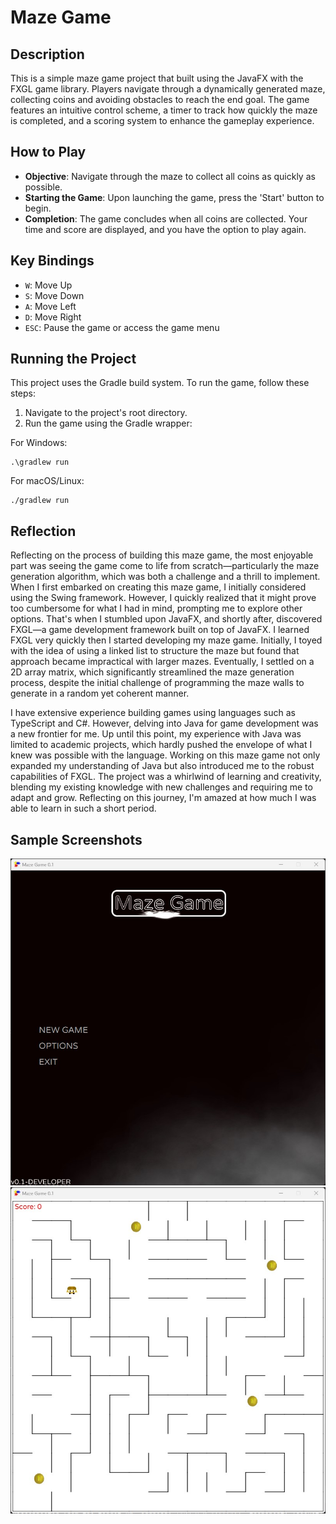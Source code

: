 # Maze Game

## Description

This is a simple maze game project that built using the JavaFX with the FXGL game library. Players navigate through a dynamically generated maze, collecting coins and avoiding obstacles to reach the end goal. The game features an intuitive control scheme, a timer to track how quickly the maze is completed, and a scoring system to enhance the gameplay experience.

## How to Play

- **Objective**: Navigate through the maze to collect all coins as quickly as possible.
- **Starting the Game**: Upon launching the game, press the 'Start' button to begin.
- **Completion**: The game concludes when all coins are collected. Your time and score are displayed, and you have the option to play again.

## Key Bindings

- `W`: Move Up
- `S`: Move Down
- `A`: Move Left
- `D`: Move Right
- `ESC`: Pause the game or access the game menu

## Running the Project

This project uses the Gradle build system. To run the game, follow these steps:

1. Navigate to the project's root directory.
2. Run the game using the Gradle wrapper:

For Windows:

```shell
.\gradlew run
```

For macOS/Linux:

```shell
./gradlew run
```

## Reflection

Reflecting on the process of building this maze game, the most enjoyable part was seeing the game come to life from scratch—particularly the maze generation algorithm, which was both a challenge and a thrill to implement.
When I first embarked on creating this maze game, I initially considered using the Swing framework.
However, I quickly realized that it might prove too cumbersome for what I had in mind, prompting me to explore other options. 
That's when I stumbled upon JavaFX, and shortly after, discovered FXGL—a game development framework built on top of JavaFX. 
I learned FXGL very quickly then I started developing my maze game. Initially, I toyed with the idea of using a linked list to structure the maze but found that approach became impractical with larger mazes. 
Eventually, I settled on a 2D array matrix, which significantly streamlined the maze generation process, despite the initial challenge of programming the maze walls to generate in a random yet coherent manner.

I have extensive experience building games using languages such as TypeScript and C#. 
However, delving into Java for game development was a new frontier for me. 
Up until this point, my experience with Java was limited to academic projects, which hardly pushed the envelope of what I knew was possible with the language. 
Working on this maze game not only expanded my understanding of Java but also introduced me to the robust capabilities of FXGL. 
The project was a whirlwind of learning and creativity, blending my existing knowledge with new challenges and requiring me to adapt and grow. 
Reflecting on this journey, I'm amazed at how much I was able to learn in such a short period.


## Sample Screenshots
![Screenshot](./assets/screenshot-1.jpg)
![Screenshot](./assets/screenshot-2.jpg)
